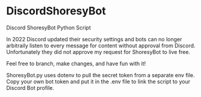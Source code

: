 # DiscordShoresyBot
Discord ShoresyBot Python Script

In 2022 Discord updated their security settings and bots can no longer arbitraily listen to every message for content without approval from Discord.  Unfortunately they did not approve my request for ShoresyBot to live free.  

Feel free to branch, make changes, and have fun with it!

ShoresyBot.py uses dotenv to pull the secret token from a separate env file.  Copy your own bot token and put it in the .env file to link the script to your Discord Bot profile.
